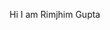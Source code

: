 Hi I am Rimjhim Gupta

<!--
**rimjhimgupta08/rimjhimgupta08** is a ✨ _special_ ✨ repository because its `README.md` (this file) appears on your GitHub profile.

Here are some ideas to get you started:

- 🔭 I’m currently working on ...
- 🌱 I’m currently learning Javascript...
- 👯 I’m looking to collaborate on ...
- 🤔 I’m looking for help with ...
- 💬 Ask me about C Language, CPP, HTML5, CSS, DBMS, SQL, OS...
- 📫 How to reach me: rimjhimgupta786@gmail.com...
- 😄 Pronouns: ...
- ⚡ Fun fact: I am funny...
-->
